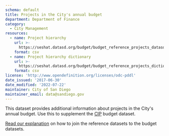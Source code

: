 ```yaml
---
schema: default
title: Projects in the City's annual budget
department: Department of Finance
category:
  - City Management
resources:
  - name: Project hierarchy
    url: >-
      https://seshat.datasd.org/budget/budget_reference_projects_datasd_v1.csv
    format: csv
  - name: Project hierarchy dictionary
    url: >-
      https://seshat.datasd.org/budget/budget_reference_projects_dictionary_datasd.csv
    format: csv
license: 'http://www.opendefinition.org/licenses/odc-pddl'
date_issued: '2017-06-30'
date_modified: '2022-07-22'
maintainer: City of San Diego
maintainer_email: data@sandiego.gov
---
```

This dataset provides additional information about projects in the City's annual budget. Use this to supplement the [CIP](/datasets/capital-budget-fy/) budget dataset. 
<!--more-->

[Read our explanation](/budget-topic/) on how to join the reference datasets to the budget datasets.